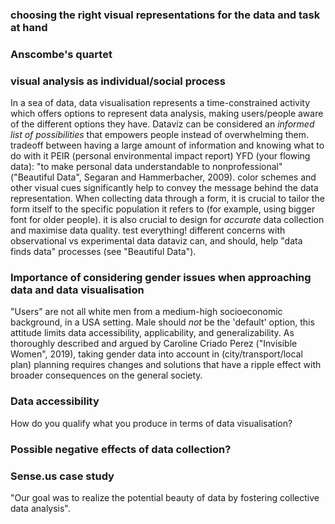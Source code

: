 ### choosing the right visual representations for the data and task at hand
### Anscombe's quartet
### visual analysis as individual/social process

In a sea of data, data visualisation represents a time-constrained activity which offers options to represent data analysis, making users/people aware of the different options they have. Dataviz can be considered an *informed list of possibilities* that empowers people instead of overwhelming them.
tradeoff between having a large amount of information and knowing what to do with it 
PEIR (personal environmental impact report)
YFD (your flowing data): "to make personal data understandable to nonprofessional" ("Beautiful Data", Segaran and Hammerbacher, 2009).
color schemes and other visual cues significantly help to convey the message behind the data representation.
When collecting data through a form, it is crucial to tailor the form itself to the specific population it refers to (for example, using bigger font for older people).
it is also crucial to design for _accurate_ data collection and maximise data quality. 
test everything!
different concerns with observational vs experimental data
dataviz can, and should, help "data finds data" processes (see "Beautiful Data"). 

### Importance of considering gender issues when approaching data and data visualisation
"Users" are not all white men from a medium-high socioeconomic background, in a USA setting. 
Male should *not* be the 'default' option, this attitude limits data accessibility, applicability, and generalizability. 
As thoroughly described and argued by Caroline Criado Perez ("Invisible Women", 2019), taking gender data into account in (city/transport/local plan) planning requires changes and solutions that have a ripple effect with broader consequences on the general society.

### Data accessibility
How do you qualify what you produce in terms of data visualisation?

### Possible negative effects of data collection?
### Sense.us case study <!--does anyone know more about them?-->
"Our goal was to realize the potential beauty of data by fostering collective data analysis".
